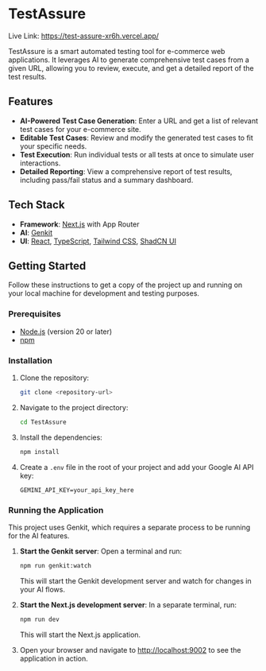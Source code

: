 # TestAssure

Live Link: https://test-assure-xr6h.vercel.app/

TestAssure is a smart automated testing tool for e-commerce web applications. It leverages AI to generate comprehensive test cases from a given URL, allowing you to review, execute, and get a detailed report of the test results.

## Features

- **AI-Powered Test Case Generation**: Enter a URL and get a list of relevant test cases for your e-commerce site.
- **Editable Test Cases**: Review and modify the generated test cases to fit your specific needs.
- **Test Execution**: Run individual tests or all tests at once to simulate user interactions.
- **Detailed Reporting**: View a comprehensive report of test results, including pass/fail status and a summary dashboard.

## Tech Stack

- **Framework**: [Next.js](https://nextjs.org/) with App Router
- **AI**: [Genkit](https://firebase.google.com/docs/genkit)
- **UI**: [React](https://reactjs.org/), [TypeScript](https://www.typescriptlang.org/), [Tailwind CSS](https://tailwindcss.com/), [ShadCN UI](https://ui.shadcn.com/)

## Getting Started

Follow these instructions to get a copy of the project up and running on your local machine for development and testing purposes.

### Prerequisites

- [Node.js](https://nodejs.org/) (version 20 or later)
- [npm](https://www.npmjs.com/)

### Installation

1.  Clone the repository:
    ```bash
    git clone <repository-url>
    ```
2.  Navigate to the project directory:
    ```bash
    cd TestAssure
    ```
3.  Install the dependencies:
    ```bash
    npm install
    ```
4. Create a `.env` file in the root of your project and add your Google AI API key:
    ```
    GEMINI_API_KEY=your_api_key_here
    ```

### Running the Application

This project uses Genkit, which requires a separate process to be running for the AI features.

1.  **Start the Genkit server**:
    Open a terminal and run:
    ```bash
    npm run genkit:watch
    ```
    This will start the Genkit development server and watch for changes in your AI flows.

2.  **Start the Next.js development server**:
    In a separate terminal, run:
    ```bash
    npm run dev
    ```
    This will start the Next.js application.

3.  Open your browser and navigate to [http://localhost:9002](http://localhost:9002) to see the application in action.

